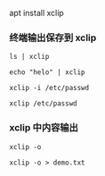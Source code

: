 
apt install xclip

### 终端输出保存到 xclip

    ls | xclip

    echo "helo" | xclip

    xclip -i /etc/passwd

    xclip /etc/passwd

### xclip 中内容输出

    xclip -o

    xclip -o > demo.txt
